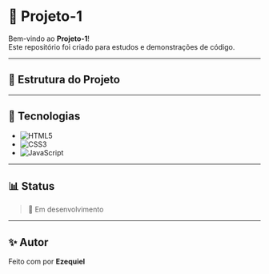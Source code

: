 

# 🚀 Projeto-1

Bem-vindo ao **Projeto-1**!  
Este repositório foi criado para estudos e demonstrações de código.

---

## 📂 Estrutura do Projeto







---

## 🎨 Tecnologias
- ![HTML5](https://img.shields.io/badge/HTML5-gray?style=for-the-badge&logo=html5)
- ![CSS3](https://img.shields.io/badge/CSS3-blue?style=for-the-badge&logo=css3)
- ![JavaScript](https://img.shields.io/badge/JavaScript-black?style=for-the-badge&logo=javascript)

---

## 📊 Status
> 🔵 Em desenvolvimento

---

## ✨ Autor
Feito com por **Ezequiel**
